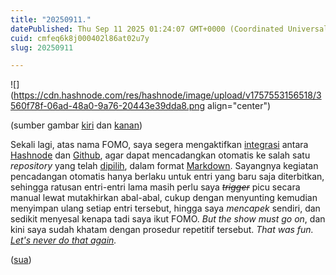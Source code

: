 ```yaml
---
title: "20250911."
datePublished: Thu Sep 11 2025 01:24:07 GMT+0000 (Coordinated Universal Time)
cuid: cmfeq6k8j000402l86at02u7y
slug: 20250911

---
```


![](https://cdn.hashnode.com/res/hashnode/image/upload/v1757553156518/3560f78f-06ad-48a0-9a76-20443e39dda8.png align="center")

(sumber gambar [kiri](https://hashnode.com/changelog/improved-github-integration) dan [kanan](http://github.com/ofisia/blog.sua.ist))

Sekali lagi, atas nama FOMO, saya segera mengaktifkan [integrasi](https://hashnode.com/changelog/improved-github-integration) antara [Hashnode](https://hashnode.com/) dan [Github](https://github.com/), agar dapat mencadangkan otomatis ke salah satu *repository* yang telah [dipilih](https://github.com/ofisia/blog.sua.ist), dalam format [Markdown](https://en.wikipedia.org/wiki/Markdown). Sayangnya kegiatan pencadangan otomatis hanya berlaku untuk entri yang baru saja diterbitkan, sehingga ratusan entri-entri lama masih perlu saya *<s>trigger</s>* picu secara manual lewat mutakhirkan abal-abal, cukup dengan menyunting kemudian menyimpan ulang setiap entri tersebut, hingga saya *mencapek* sendiri, dan sedikit menyesal kenapa tadi saya ikut FOMO. *But the show must go on*, dan kini saya sudah khatam dengan prosedur repetitif tersebut. *That was fun.* [*Let's never do that again*](https://clip.cafe/jackass-number-two-2006/what-did-think-that-fun-lets-never-do-again/)*.*

([sua](https://sua.ist))